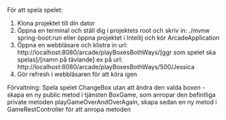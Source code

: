 För att spela spelet:
 1. Klona projektet till din dator
 2. Öppna en terminal och ställ dig i projektets root och skriv in: ./mvnw spring-boot:run
 eller öppna projektet i Intellij och kör ArcadeApplication
 4. Öppna en webbläsare och klistra in url:
 http://localhost:8080/arcade/playBoxesBothWays/[ggr som spelet ska spelas]/[namn på tävlande]
 ex på url:
 http://localhost:8080/arcade/playBoxesBothWays/500/Jessica
 5. Gör refresh i webbläsaren för att köra igen

Förvaltning:
Spela spelet ChangeBox utan att ändra den valda boxen - skapa en ny public metod i tjänsten BoxGame,
som anropar den befintliga private metoden playGameOverAndOverAgain, skapa sedan en ny metod i
GameRestController för att anropa metoden
